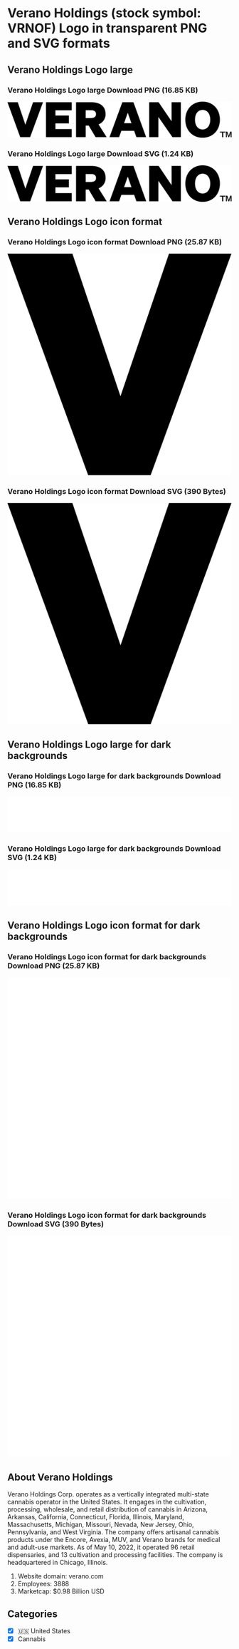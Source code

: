 # Verano Holdings (stock symbol: VRNOF) Logo in transparent PNG and SVG formats

## Verano Holdings Logo large

### Verano Holdings Logo large Download PNG (16.85 KB)

![Verano Holdings Logo large Download PNG (16.85 KB)](/img/orig/VRNOF_BIG-1fdf0fdf.png)

### Verano Holdings Logo large Download SVG (1.24 KB)

![Verano Holdings Logo large Download SVG (1.24 KB)](/img/orig/VRNOF_BIG-55ae7997.svg)

## Verano Holdings Logo icon format

### Verano Holdings Logo icon format Download PNG (25.87 KB)

![Verano Holdings Logo icon format Download PNG (25.87 KB)](/img/orig/VRNOF-10a5883d.png)

### Verano Holdings Logo icon format Download SVG (390 Bytes)

![Verano Holdings Logo icon format Download SVG (390 Bytes)](/img/orig/VRNOF-358bdf5e.svg)

## Verano Holdings Logo large for dark backgrounds

### Verano Holdings Logo large for dark backgrounds Download PNG (16.85 KB)

![Verano Holdings Logo large for dark backgrounds Download PNG (16.85 KB)](/img/orig/VRNOF_BIG.D-fddf90a5.png)

### Verano Holdings Logo large for dark backgrounds Download SVG (1.24 KB)

![Verano Holdings Logo large for dark backgrounds Download SVG (1.24 KB)](/img/orig/VRNOF_BIG.D-8ccc9150.svg)

## Verano Holdings Logo icon format for dark backgrounds

### Verano Holdings Logo icon format for dark backgrounds Download PNG (25.87 KB)

![Verano Holdings Logo icon format for dark backgrounds Download PNG (25.87 KB)](/img/orig/VRNOF.D-97ccd9e6.png)

### Verano Holdings Logo icon format for dark backgrounds Download SVG (390 Bytes)

![Verano Holdings Logo icon format for dark backgrounds Download SVG (390 Bytes)](/img/orig/VRNOF.D-2a0550ed.svg)

## About Verano Holdings

Verano Holdings Corp. operates as a vertically integrated multi-state cannabis operator in the United States. It engages in the cultivation, processing, wholesale, and retail distribution of cannabis in Arizona, Arkansas, California, Connecticut, Florida, Illinois, Maryland, Massachusetts, Michigan, Missouri, Nevada, New Jersey, Ohio, Pennsylvania, and West Virginia. The company offers artisanal cannabis products under the Encore, Avexia, MUV, and Verano brands for medical and adult-use markets. As of May 10, 2022, it operated 96 retail dispensaries, and 13 cultivation and processing facilities. The company is headquartered in Chicago, Illinois.

1. Website domain: verano.com
2. Employees: 3888
3. Marketcap: $0.98 Billion USD


## Categories
- [x] 🇺🇸 United States
- [x] Cannabis
